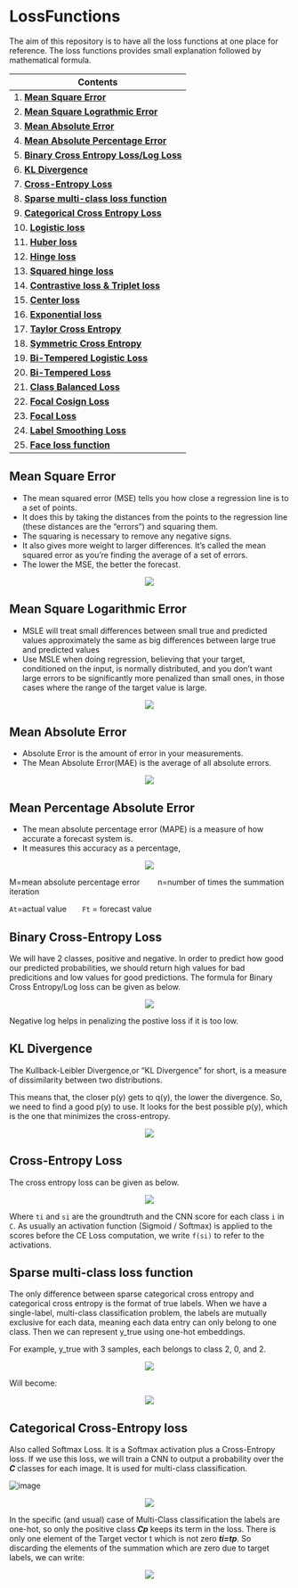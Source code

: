 # LossFunctions

The aim of this repository is to have all the loss functions at one place for reference. The loss functions provides small explanation followed by mathematical formula.


| Contents|
| ---------------------- |
| 1. [**Mean Square Error**](#mean-square-error) |
| 2. [**Mean Square Lograthmic Error**](#mean-square-lograthmic-error) |
| 3. [**Mean Absolute Error**](#mean-absolute-error) |
| 4. [**Mean Absolute Percentage Error**](#mean-absolute-percentage-error) |
| 5. [**Binary Cross Entropy Loss/Log Loss**](#binary-cross-entropy) |
| 6. [**KL Divergence**](#kl-divergence) |
| 7. [**Cross-Entropy Loss**](#cross-entropy-loss) |
| 8. [**Sparse multi-class loss function**](#sparse-multi-class-loss-function) |
| 9. [**Categorical Cross Entropy Loss**](#categorical-cross-entropy-loss) |
| 10. [**Logistic loss**]() |
| 11. [**Huber loss**]() |
| 12. [**Hinge loss**]() |
| 13. [**Squared hinge loss**]() |
| 14. [**Contrastive loss & Triplet loss**]() |
| 15. [**Center loss**]() |
| 16. [**Exponential loss**]() |
| 17. [**Taylor Cross Entropy**]() |
| 18. [**Symmetric Cross Entropy**]() |
| 19. [**Bi-Tempered Logistic Loss**]() |
| 20. [**Bi-Tempered Loss**]() |
| 21. [**Class Balanced Loss**]() |
| 22. [**Focal Cosign Loss**]() |
| 23. [**Focal Loss**]() |
| 24. [**Label Smoothing Loss**]() |
| 25. [**Face loss function**]() |




## **Mean Square Error** ##
* The mean squared error (MSE) tells you how close a regression line is to a set of points. 
* It does this by taking the distances from the points to the regression line (these distances are the “errors”) and squaring them. 
* The squaring is necessary to remove any negative signs. 
* It also gives more weight to larger differences. It’s called the mean squared error as you’re finding the average of a set of errors. 
* The lower the MSE, the better the forecast.


<p align="center">
<img src="https://latex.codecogs.com/png.latex?MSE%20=%20\frac{1}{n}\sum_{n}^{i=1}(Y_i-\hat{Y_i})^2" />
</p>

## **Mean Square Logarithmic Error** ##
* MSLE will treat small differences between small true and predicted values approximately the same as big differences between large true and predicted values
* Use MSLE when doing regression, believing that your target, conditioned on the input, is normally distributed, and you don’t want large errors to be significantly more penalized than small ones, in those cases where the range of the target value is large.


<p align="center">
<img src="https://latex.codecogs.com/png.latex?L(y,\hat{y})%20=%20\frac{1}{N}\sum_{N}^{i=0}(log(y_i+1)-log(\hat{y_i}+1))^2" />
</p>



## **Mean Absolute Error** ##
* Absolute Error is the amount of error in your measurements.
* The Mean Absolute Error(MAE) is the average of all absolute errors.

<p align="center">
<img src="https://latex.codecogs.com/png.latex?MAE%20=%20\frac{1}{n}\sum_{n}^{i=1}|Y_i-\hat{Y_i}|" />
</p>

## **Mean Percentage Absolute Error** ##
* The mean absolute percentage error (MAPE) is a measure of how accurate a forecast system is. 
* It measures this accuracy as a percentage,

<p align="center">
<img src="https://latex.codecogs.com/png.latex?M%20=%20\frac{1}{n}\sum_{n}^{i=1}\frac{A_t-F_t}{A_t}" />
</p>

M=mean absolute percentage error&emsp;&emsp; n=number of times the summation iteration

```At```=actual value&emsp;&emsp;```Ft```	=	forecast value


## **Binary Cross-Entropy Loss** ##
We will have 2 classes, positive and negative. In order to predict how good our predicted probabilities, we should return high values for bad predicitions and low values for good predictions. The formula for Binary Cross Entropy/Log loss can be given as below. 

<p align="center">
<img src="https://latex.codecogs.com/png.latex?H_p(q)=-\frac{1}{N}\sum_{i=1}^{N}y_i\cdot%20log(p(y_i))+(1-y_i)\cdot%20log(1-p(y_i))" />
</p>

Negative log helps in penalizing the postive loss if it is too low.

## **KL Divergence** ##
The Kullback-Leibler Divergence,or “KL Divergence” for short, is a measure of dissimilarity between two distributions.

This means that, the closer p(y) gets to q(y), the lower the divergence. So, we need to find a good p(y) to use. It looks for the best possible p(y), which is the one that minimizes the cross-entropy.
<p align="center">
<img src="https://latex.codecogs.com/png.latex?D_{KL}(q||p)=H_p(q)-H(q)=\sum_{c=1}^{C}q(y_c)\cdot%20[log(q(y_c))-log(p(y_c))]" />
</p>


## **Cross-Entropy Loss** ##
The cross entropy loss can be given as below.

<p align="center">
<img src="https://latex.codecogs.com/png.latex?CE=-\sum_{C}^{i}t_ilog(s_i)" />
</p>

Where ```ti``` and ```si``` are the groundtruth and the CNN score for each class ```i``` in ```C```. As usually an activation function (Sigmoid / Softmax) is applied to the scores before the CE Loss computation, we write ```f(si)``` to refer to the activations.


## **Sparse multi-class loss function** ##
The only difference between sparse categorical cross entropy and categorical cross entropy is the format of true labels. When we have a single-label, multi-class classification problem, the labels are mutually exclusive for each data, meaning each data entry can only belong to one class. Then we can represent y_true using one-hot embeddings.

For example, y_true with 3 samples, each belongs to class 2, 0, and 2.

<p align="center">
<img src="https://latex.codecogs.com/png.latex?y_{true}%20=%20[[0,0,1],%20\\\textrm{\quad\quad\quad\quad\quad%20}1,0,0],%20\\\textrm{\quad\quad\quad\quad\quad%20}%200,0,1]]" />
</p>

Will become:
<p align="center">
<img src="https://latex.codecogs.com/png.latex?y_{true-one-hot}%20=%20[2,%200,%202]" />
</p>


## **Categorical Cross-Entropy loss** ##
Also called Softmax Loss. It is a Softmax activation plus a Cross-Entropy loss. If we use this loss, we will train a CNN to output a probability over the ***C*** classes for each image. It is used for multi-class classification.

![image](/images/categorical_loss.png)

<p align="center">
<img src="https://latex.codecogs.com/png.latex?f(s)_i=\frac{e^s_i}{\sum_{C}^{j}e^s_j}%20\quad%20CE=-\sum_{C}^{i}t_ilog(f(s)_i)" />
</p>


In the specific (and usual) case of Multi-Class classification the labels are one-hot, so only the positive class ***Cp*** keeps its term in the loss. There is only one element of the Target vector t which is not zero  ***ti=tp***. So discarding the elements of the summation which are zero due to target labels, we can write:
<p align="center">
<img src="https://latex.codecogs.com/png.latex?CE=-log\left%20(%20\frac{e^{s_p}}{\sum_{C}^{j}e^{s_j}}%20\right%20)" />
</p>